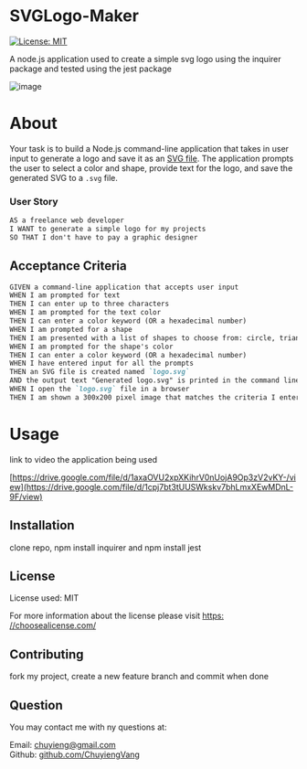 # SVGLogo-Maker

 [![License: MIT](https://img.shields.io/badge/License-MIT-yellow.svg)](https://opensource.org/licenses/MIT)

 A node.js application used to create a simple svg logo using the inquirer package and tested using the jest package

 ![image](https://github.com/ChuyiengVang/READMEgenerator/assets/124082784/89b032b9-f9fc-407e-9a62-fc2322e2eef4)

# About

Your task is to build a Node.js command-line application that takes in user input to generate a logo and save it as an [SVG file](https://en.wikipedia.org/wiki/Scalable_Vector_Graphics). The application prompts the user to select a color and shape, provide text for the logo, and save the generated SVG to a `.svg` file.

### User Story

```md
AS a freelance web developer
I WANT to generate a simple logo for my projects
SO THAT I don't have to pay a graphic designer
```

## Acceptance Criteria

```md
GIVEN a command-line application that accepts user input
WHEN I am prompted for text
THEN I can enter up to three characters
WHEN I am prompted for the text color
THEN I can enter a color keyword (OR a hexadecimal number)
WHEN I am prompted for a shape
THEN I am presented with a list of shapes to choose from: circle, triangle, and square
WHEN I am prompted for the shape's color
THEN I can enter a color keyword (OR a hexadecimal number)
WHEN I have entered input for all the prompts
THEN an SVG file is created named `logo.svg`
AND the output text "Generated logo.svg" is printed in the command line
WHEN I open the `logo.svg` file in a browser
THEN I am shown a 300x200 pixel image that matches the criteria I entered
```

# Usage

link to video the application being used

[https://drive.google.com/file/d/1axaOVU2xpXKihrV0nUojA9Op3zV2vKY-/view](https://drive.google.com/file/d/1cpj7bt3tUUSWkskv7bhLmxXEwMDnL-9F/view)

## Installation

clone repo, npm install inquirer and npm install jest

## License

  License used: MIT

  For more information about the license please visit [https: //choosealicense.com/](https://choosealicense.com/)

## Contributing
  
  fork my project, create a new feature branch and commit when done

## Question

  You may contact me with ny questions at:
  
  Email: [chuyieng@gmail.com	](chuyieng@gmail.com	)<br>
  Github: [github.com/ChuyiengVang](https://github.com/ChuyiengVang)
